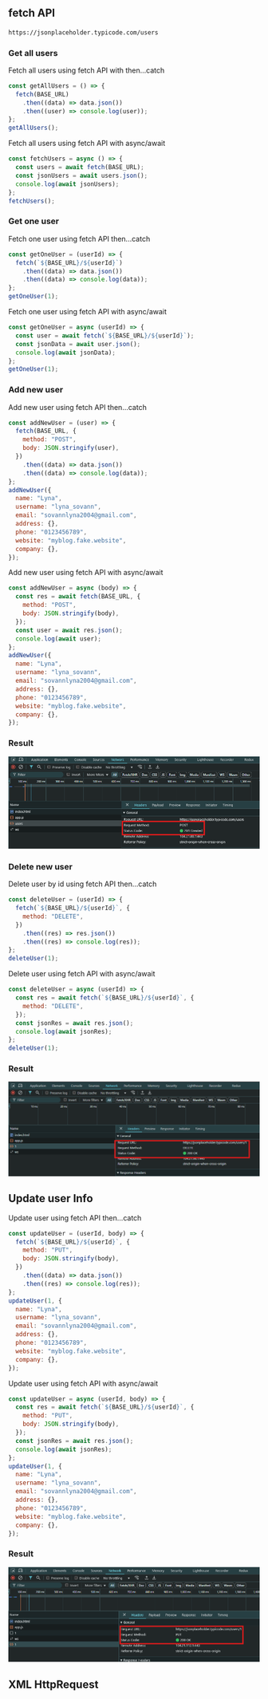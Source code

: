 ## fetch API

```bash
https://jsonplaceholder.typicode.com/users
```

### Get all users

Fetch all users using fetch API with then...catch

```js
const getAllUsers = () => {
  fetch(BASE_URL)
    .then((data) => data.json())
    .then((user) => console.log(user));
};
getAllUsers();
```

Fetch all users using fetch API with async/await

```js
const fetchUsers = async () => {
  const users = await fetch(BASE_URL);
  const jsonUsers = await users.json();
  console.log(await jsonUsers);
};
fetchUsers();
```

### Get one user

Fetch one user using fetch API then...catch

```js
const getOneUser = (userId) => {
  fetch(`${BASE_URL}/${userId}`)
    .then((data) => data.json())
    .then((data) => console.log(data));
};
getOneUser(1);
```

Fetch one user using fetch API with async/await

```js
const getOneUser = async (userId) => {
  const user = await fetch(`${BASE_URL}/${userId}`);
  const jsonData = await user.json();
  console.log(await jsonData);
};
getOneUser(1);
```

### Add new user

Add new user using fetch API then...catch

```js
const addNewUser = (user) => {
  fetch(BASE_URL, {
    method: "POST",
    body: JSON.stringify(user),
  })
    .then((data) => data.json())
    .then((data) => console.log(data));
};
addNewUser({
  name: "Lyna",
  username: "lyna_sovann",
  email: "sovannlyna2004@gmail.com",
  address: {},
  phone: "0123456789",
  website: "myblog.fake.website",
  company: {},
});
```

Add new user using fetch API with async/await

```js
const addNewUser = async (body) => {
  const res = await fetch(BASE_URL, {
    method: "POST",
    body: JSON.stringify(body),
  });
  const user = await res.json();
  console.log(await user);
};
addNewUser({
  name: "Lyna",
  username: "lyna_sovann",
  email: "sovannlyna2004@gmail.com",
  address: {},
  phone: "0123456789",
  website: "myblog.fake.website",
  company: {},
});
```

### Result

![Add new user result](imgs/add-result.png)

### Delete new user

Delete user by id using fetch API then...catch

```js
const deleteUser = (userId) => {
  fetch(`${BASE_URL}/${userId}`, {
    method: "DELETE",
  })
    .then((res) => res.json())
    .then((res) => console.log(res));
};
deleteUser(1);
```

Delete user using fetch API with async/await

```js
const deleteUser = async (userId) => {
  const res = await fetch(`${BASE_URL}/${userId}`, {
    method: "DELETE",
  });
  const jsonRes = await res.json();
  console.log(await jsonRes);
};
deleteUser(1);
```

### Result

![Add new user result](imgs/delete-result.png)

## Update user Info

Update user using fetch API then...catch

```js
const updateUser = (userId, body) => {
  fetch(`${BASE_URL}/${userId}`, {
    method: "PUT",
    body: JSON.stringify(body),
  })
    .then((data) => data.json())
    .then((res) => console.log(res));
};
updateUser(1, {
  name: "Lyna",
  username: "lyna_sovann",
  email: "sovannlyna2004@gmail.com",
  address: {},
  phone: "0123456789",
  website: "myblog.fake.website",
  company: {},
});
```

Update user using fetch API with async/await

```js
const updateUser = async (userId, body) => {
  const res = await fetch(`${BASE_URL}/${userId}`, {
    method: "PUT",
    body: JSON.stringify(body),
  });
  const jsonRes = await res.json();
  console.log(await jsonRes);
};
updateUser(1, {
  name: "Lyna",
  username: "lyna_sovann",
  email: "sovannlyna2004@gmail.com",
  address: {},
  phone: "0123456789",
  website: "myblog.fake.website",
  company: {},
});
```

### Result

![Update new user info](imgs/update-result.png)

## XML HttpRequest
